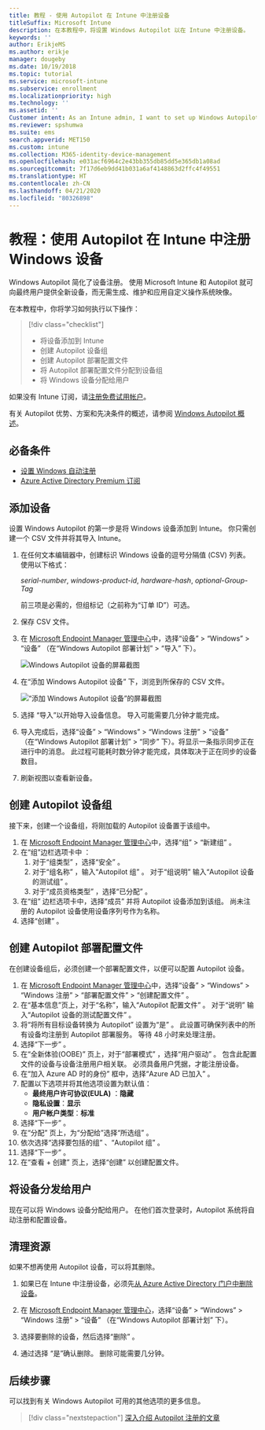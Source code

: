 ```yaml
---
title: 教程 - 使用 Autopilot 在 Intune 中注册设备
titleSuffix: Microsoft Intune
description: 在本教程中，将设置 Windows Autopilot 以在 Intune 中注册设备。
keywords: ''
author: ErikjeMS
ms.author: erikje
manager: dougeby
ms.date: 10/19/2018
ms.topic: tutorial
ms.service: microsoft-intune
ms.subservice: enrollment
ms.localizationpriority: high
ms.technology: ''
ms.assetid: ''
Customer intent: As an Intune admin, I want to set up Windows Autopilot so that users can enroll in Intune.
ms.reviewer: spshumwa
ms.suite: ems
search.appverid: MET150
ms.custom: intune
ms.collection: M365-identity-device-management
ms.openlocfilehash: e031acf6964c2e43bb355db85dd5e365db1a08ad
ms.sourcegitcommit: 7f17d6eb9dd41b031a6af4148863d2ffc4f49551
ms.translationtype: HT
ms.contentlocale: zh-CN
ms.lasthandoff: 04/21/2020
ms.locfileid: "80326898"
---
```

# <a name="tutorial-use-autopilot-to-enroll-windows-devices-in-intune"></a>教程：使用 Autopilot 在 Intune 中注册 Windows 设备

Windows Autopilot 简化了设备注册。 使用 Microsoft Intune 和 Autopilot 就可向最终用户提供全新设备，而无需生成、维护和应用自定义操作系统映像。

在本教程中，你将学习如何执行以下操作：
> [!div class="checklist"]
> * 将设备添加到 Intune
> * 创建 Autopilot 设备组
> * 创建 Autopilot 部署配置文件
> * 将 Autopilot 部署配置文件分配到设备组
> * 将 Windows 设备分配给用户

如果没有 Intune 订阅，请[注册免费试用帐户](../fundamentals/free-trial-sign-up.md)。

有关 Autopilot 优势、方案和先决条件的概述，请参阅 [Windows Autopilot 概述](https://docs.microsoft.com/windows/deployment/windows-autopilot/windows-10-autopilot)。


## <a name="prerequisites"></a>必备条件
- [设置 Windows 自动注册](quickstart-setup-auto-enrollment.md)
- [Azure Active Directory Premium 订阅](https://docs.microsoft.com/azure/active-directory/active-directory-get-started-premium) <!--&#40;[trial subscription](https://go.microsoft.com/fwlink/?LinkID=816845)&#41;-->


## <a name="add-devices"></a>添加设备

设置 Windows Autopilot 的第一步是将 Windows 设备添加到 Intune。 你只需创建一个 CSV 文件并将其导入 Intune。

1. 在任何文本编辑器中，创建标识 Windows 设备的逗号分隔值 (CSV) 列表。 使用以下格式：
    
    *serial-number*, *windows-product-id*, *hardware-hash*, *optional-Group-Tag*
    
    前三项是必需的，但组标记（之前称为“订单 ID”）可选。

2. 保存 CSV 文件。

3. 在 [Microsoft Endpoint Manager 管理中心](https://go.microsoft.com/fwlink/?linkid=2109431)中，选择“设备”   > “Windows”   > “设备”  （在“Windows Autopilot 部署计划”   > “导入”  下）。

    ![Windows Autopilot 设备的屏幕截图](./media/enrollment-autopilot/autopilot-import-device.png)

4. 在“添加 Windows Autopilot 设备”  下，浏览到所保存的 CSV 文件。

    ![“添加 Windows Autopilot 设备”的屏幕截图](./media/tutorial-use-autopilot-enroll-devices/autopilot-import-device2.png)

5. 选择  “导入”以开始导入设备信息。 导入可能需要几分钟才能完成。

4. 导入完成后，选择“设备”   > “Windows”   > “Windows 注册”   > “设备”  （在“Windows Autopilot 部署计划”   > “同步”  下）。将显示一条指示同步正在进行中的消息。 此过程可能耗时数分钟才能完成，具体取决于正在同步的设备数目。

5. 刷新视图以查看新设备。

## <a name="create-an-autopilot-device-group"></a>创建 Autopilot 设备组

接下来，创建一个设备组，将刚加载的 Autopilot 设备置于该组中。

1. 在 [Microsoft Endpoint Manager 管理中心](https://go.microsoft.com/fwlink/?linkid=2109431)中，选择“组”   > “新建组”  。
2. 在“组”边栏选项卡中  ：
    1. 对于“组类型”  ，选择“安全”  。
    2. 对于“组名称”  ，输入“Autopilot 组”  。 对于“组说明”  输入“Autopilot 设备的测试组”  。
    3. 对于“成员资格类型”  ，选择“已分配”  。
3. 在“组”  边栏选项卡中，选择“成员”  并将 Autopilot 设备添加到该组。 尚未注册的 Autopilot 设备使用设备序列号作为名称。
4. 选择“创建”  。  

## <a name="create-an-autopilot-deployment-profile"></a>创建 Autopilot 部署配置文件

在创建设备组后，必须创建一个部署配置文件，以便可以配置 Autopilot 设备。

1. 在 [Microsoft Endpoint Manager 管理中心](https://go.microsoft.com/fwlink/?linkid=2109431)中，选择“设备”   > “Windows”   > “Windows 注册”   > “部署配置文件”   > “创建配置文件”  。
2. 在“基本信息”页上，对于“名称”，输入“Autopilot 配置文件”    。 对于“说明”  输入“Autopilot 设备的测试配置文件”  。
3. 将“将所有目标设备转换为 Autopilot”  设置为“是”  。 此设置可确保列表中的所有设备均注册到 Autopilot 部署服务。 等待 48 小时来处理注册。
4. 选择“下一步”  。
5. 在“全新体验(OOBE)”  页上，对于“部署模式”  ，选择“用户驱动”  。 包含此配置文件的设备与设备注册用户相关联。 必须具备用户凭据，才能注册设备。
6. 在“加入 Azure AD 时的身份”  框中，选择“Azure AD 已加入”  。
7. 配置以下选项并将其他选项设置为默认值：
    - **最终用户许可协议(EULA)** ：**隐藏**
    - **隐私设置**：**显示**
    - **用户帐户类型**：**标准**
8. 选择“下一步”  。
9. 在“分配”  页上，为“分配给”选择“所选组”   。
10. 依次选择“选择要包括的组”  、“Autopilot 组”  。
11. 选择“下一步”  。
12. 在“查看 + 创建”  页上，选择“创建”  以创建配置文件。

## <a name="distribute-devices-to-users"></a>将设备分发给用户

现在可以将 Windows 设备分配给用户。 在他们首次登录时，Autopilot 系统将自动注册和配置设备。 

## <a name="clean-up-resources"></a>清理资源

如果不想再使用 Autopilot 设备，可以将其删除。

1. 如果已在 Intune 中注册设备，必须先[从 Azure Active Directory 门户中删除设备](../remote-actions/devices-wipe.md#delete-devices-from-the-azure-active-directory-portal)。

2. 在 [Microsoft Endpoint Manager 管理中心](https://go.microsoft.com/fwlink/?linkid=2109431)，选择“设备”   > “Windows”   > “Windows 注册”   > “设备”  （在“Windows Autopilot 部署计划”  下）。

3. 选择要删除的设备，然后选择“删除”  。

4. 通过选择  “是”确认删除。 删除可能需要几分钟。

## <a name="next-steps"></a>后续步骤

可以找到有关 Windows Autopilot 可用的其他选项的更多信息。

> [!div class="nextstepaction"]
> [深入介绍 Autopilot 注册的文章](enrollment-autopilot.md)


